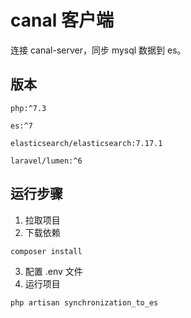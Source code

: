 # canal 客户端
连接 canal-server，同步 mysql 数据到 es。
## 版本
`php:^7.3`

`es:^7`

`elasticsearch/elasticsearch:7.17.1`

`laravel/lumen:^6`

## 运行步骤
1. 拉取项目
2. 下载依赖
```
composer install
```
3. 配置 .env 文件
4. 运行项目
```
php artisan synchronization_to_es
```
